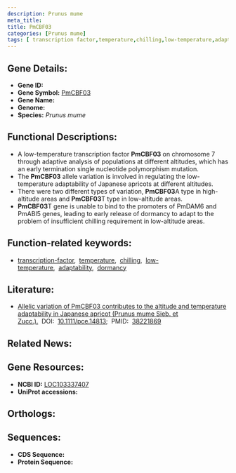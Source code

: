 ```yaml
---
description: Prunus mume
meta_title:
title: PmCBF03
categories: [Prunus mume]
tags: [ transcription factor,temperature,chilling,low-temperature,adaptability,dormancy ]
---
```


## Gene Details:
- **Gene ID:** []()
- **Gene Symbol:** <u>PmCBF03</u>
- **Gene Name:** 
- **Genome:** []()
- **Species:** *Prunus mume*

## Functional Descriptions:
   - A low-temperature transcription factor **PmCBF03** on chromosome 7 through adaptive analysis of populations at different altitudes, which has an early termination single nucleotide polymorphism mutation.
   - The **PmCBF03** allele variation is involved in regulating the low-temperature adaptability of Japanese apricots at different altitudes.
   - There were two different types of variation, **PmCBF03**A type in high-altitude areas and **PmCBF03**T type in low-altitude areas.
   - **PmCBF03**T gene is unable to bind to the promoters of PmDAM6 and PmABI5 genes, leading to early release of dormancy to adapt to the problem of insufficient chilling requirement in low-altitude areas.

## Function-related keywords:
   - [transcription-factor](/tags/transcription-factor/),&nbsp;&nbsp;[temperature](/tags/temperature/),&nbsp;&nbsp;[chilling](/tags/chilling/),&nbsp;&nbsp;[low-temperature](/tags/low-temperature/),&nbsp;&nbsp;[adaptability](/tags/adaptability/),&nbsp;&nbsp;[dormancy](/tags/dormancy/)

## Literature:
   - [Allelic variation of PmCBF03 contributes to the altitude and temperature adaptability in Japanese apricot (Prunus mume Sieb. et Zucc.).](https://doi.org/10.1111/pce.14813)&nbsp;&nbsp;DOI:&nbsp;&nbsp;[10.1111/pce.14813](https://doi.org/10.1111/pce.14813);&nbsp;&nbsp;PMID:&nbsp;&nbsp;[38221869](https://pubmed.ncbi.nlm.nih.gov/38221869/)

## Related News:

## Gene Resources:
- **NCBI ID:**  [LOC103337407](https://www.ncbi.nlm.nih.gov/gene/?term=LOC103337407)
- **UniProt accessions:**  [](https://www.uniprot.org/uniprotkb//entry)

## Orthologs:

## Sequences:
- **CDS Sequence:**
- **Protein Sequence:**
